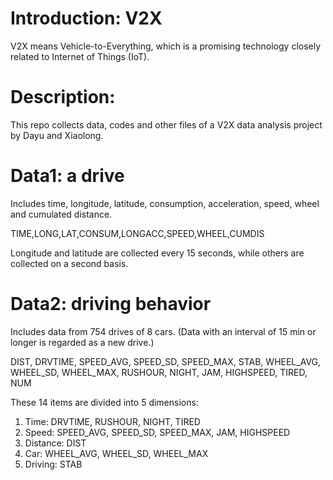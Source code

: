 # Introduction: V2X
V2X means Vehicle-to-Everything, which is a promising technology closely related to Internet of Things (IoT). 

# Description: 
This repo collects data, codes and other files of a V2X data analysis project by Dayu and Xiaolong.

# Data1: a drive
Includes time, longitude, latitude, consumption, acceleration, speed, wheel and cumulated distance.

TIME,LONG,LAT,CONSUM,LONGACC,SPEED,WHEEL,CUMDIS

Longitude and latitude are collected every 15 seconds, while others are collected on a second basis.

# Data2: driving behavior
Includes data from 754 drives of 8 cars. (Data with an interval of 15 min or longer is regarded as a new drive.)

DIST, DRVTIME, SPEED_AVG, SPEED_SD, SPEED_MAX, STAB, WHEEL_AVG, WHEEL_SD, WHEEL_MAX, RUSHOUR, NIGHT, JAM, HIGHSPEED, TIRED, NUM

These 14 items are divided into 5 dimensions:
1. Time: DRVTIME, RUSHOUR, NIGHT, TIRED
2. Speed: SPEED_AVG, SPEED_SD, SPEED_MAX, JAM, HIGHSPEED
3. Distance: DIST
4. Car: WHEEL_AVG, WHEEL_SD, WHEEL_MAX
5. Driving: STAB
